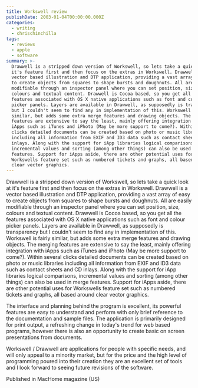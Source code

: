 ```yaml
---
title: Workswell review
publishDate: 2003-01-04T00:00:00.000Z
categories:
  - writing
  - chrischinchilla
tags:
  - reviews
  - apple
  - software
summary: >-
  Drawwell is a stripped down version of Workswell, so lets take a quick look at
  it's feature first and then focus on the extras in Workswell. Drawwell is a
  vector based illustration and DTP application, providing a vast array of easy
  to create objects from squares to shape bursts and doughnuts. All are easily
  modifiable through an inspector panel where you can set position, size,
  colours and textual content. Drawwell is Cocoa based, so you get all the
  features associated with OS X native applications such as font and colour
  picker panels. Layers are available in Drawwell, as supposedly is transparency
  but I couldn't seem to find any in implementation of this. Workswell is fairly
  similar, but adds some extra merge features and drawing objects. The merging
  features are extensive to say the least, mainly offering integration with
  iApps such as iTunes and iPhoto (May be more support to come?). Within several
  clicks detailed documents can be created based on photo or music libraries
  including all information from EXIF and ID3 data such as contact sheets and CD
  inlays. Along with the support for iApp libraries logical comparisons,
  incremental values and sorting (among other things) can also be used in merge
  features. Support for iApps aside, there are other potential uses for
  Workswells feature set such as numbered tickets and graphs, all based around
  clear vector graphics.
---
```


Drawwell is a stripped down version of Workswell, so lets take a quick look at it's feature first and then focus on the extras in Workswell. Drawwell is a vector based illustration and DTP application, providing a vast array of easy to create objects from squares to shape bursts and doughnuts. All are easily modifiable through an inspector panel where you can set position, size, colours and textual content. Drawwell is Cocoa based, so you get all the features associated with OS X native applications such as font and colour picker panels. Layers are available in Drawwell, as supposedly is transparency but I couldn't seem to find any in implementation of this. Workswell is fairly similar, but adds some extra merge features and drawing objects. The merging features are extensive to say the least, mainly offering integration with iApps such as iTunes and iPhoto (May be more support to come?). Within several clicks detailed documents can be created based on photo or music libraries including all information from EXIF and ID3 data such as contact sheets and CD inlays. Along with the support for iApp libraries logical comparisons, incremental values and sorting (among other things) can also be used in merge features. Support for iApps aside, there are other potential uses for Workswells feature set such as numbered tickets and graphs, all based around clear vector graphics.

The interface and planning behind the program is excellent, its powerful features are easy to understand and perform with only brief reference to the documentation and sample files. The application is primarily designed for print output, a refreshing change in today's trend for web based programs, however there is also an opportunity to create basic on screen presentations from documents.

Workswell / Drawwell are applications for people with specific needs, and will only appeal to a minority market, but for the price and the high level of programming poured into their creation they are an excellent set of tools and I look forward to seeing future revisions of the software.

Published in MacHome magazine (US)

